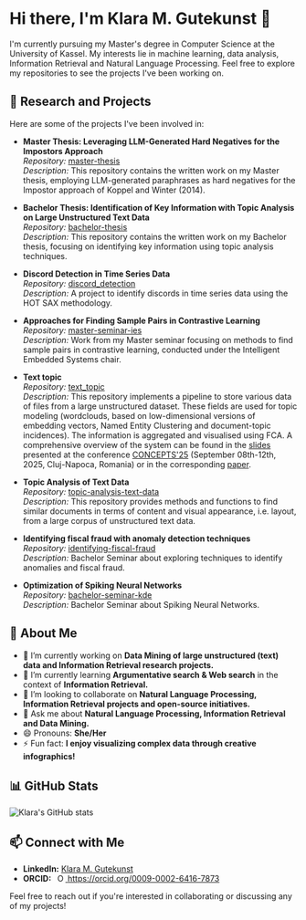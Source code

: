 # Hi there, I'm Klara M. Gutekunst 👋

I'm currently pursuing my Master's degree in Computer Science at the University of Kassel. 
My interests lie in machine learning, data analysis, Information Retrieval and Natural Language Processing. 
Feel free to explore my repositories to see the projects I've been working on.

## 🔬 Research and Projects

Here are some of the projects I've been involved in:

- **Master Thesis: Leveraging LLM-Generated Hard Negatives for the Impostors Approach**     
  *Repository:* [master-thesis](https://github.com/KlaraGtknst/master-thesis)     
  *Description:* This repository contains the written work on my Master thesis, employing LLM-generated paraphrases as hard negatives for the Impostor approach of Koppel and Winter (2014).

- **Bachelor Thesis: Identification of Key Information with Topic Analysis on Large Unstructured Text Data**  
  *Repository:* [bachelor-thesis](https://github.com/KlaraGtknst/bachelor-thesis)  
  *Description:* This repository contains the written work on my Bachelor thesis, focusing on identifying key information using topic analysis techniques.

- **Discord Detection in Time Series Data**  
  *Repository:* [discord_detection](https://github.com/KlaraGtknst/discord_detection)  
  *Description:* A project to identify discords in time series data using the HOT SAX methodology.

- **Approaches for Finding Sample Pairs in Contrastive Learning**  
  *Repository:* [master-seminar-ies](https://github.com/KlaraGtknst/master-seminar-ies)  
  *Description:* Work from my Master seminar focusing on methods to find sample pairs in contrastive learning, conducted under the Intelligent Embedded Systems chair.

- **Text topic**  
  *Repository:* [text_topic](https://github.com/KlaraGtknst/text_topic)  
  *Description:* This repository implements a pipeline to store various data of files from a large unstructured dataset. These fields are used for topic modeling (wordclouds, based on low-dimensional versions of embedding vectors, Named Entity Clustering and document-topic incidences). The information is aggregated and visualised using FCA. A comprehensive overview of the system can be found in the [slides](https://github.com/KlaraGtknst/FAT_CAT_slides/blob/main/main.pdf) presented at the conference [CONCEPTS'25](https://concepts2025.conference.ubbcluj.ro/) (September 08th-12th, 2025, Cluj-Napoca, Romania) or in the corresponding [paper](https://arxiv.org/abs/2506.22309).

- **Topic Analysis of Text Data**  
  *Repository:* [topic-analysis-text-data](https://github.com/KlaraGtknst/topic-analysis-text-data)  
  *Description:* This repository provides methods and functions to find similar documents in terms of content and visual appearance, i.e. layout, from a large corpus of unstructured text data. 

- **Identifying fiscal fraud with anomaly detection techniques**  
  *Repository:* [identifying-fiscal-fraud](https://github.com/KlaraGtknst/identifying-fiscal-fraud)  
  *Description:* Bachelor Seminar about exploring techniques to identify anomalies and fiscal fraud.

- **Optimization of Spiking Neural Networks**  
  *Repository:* [bachelor-seminar-kde](https://github.com/KlaraGtknst/bachelor-seminar-kde)      
  *Description:* Bachelor Seminar about Spiking Neural Networks. 


## 🚀 About Me

- 🔭 I’m currently working on **Data Mining of large unstructured (text) data and Information Retrieval research projects.**
- 🌱 I’m currently learning **Argumentative search & Web search** in the context of **Information Retrieval.**
- 👯 I’m looking to collaborate on **Natural Language Processing, Information Retrieval projects and open-source initiatives.**
- 💬 Ask me about **Natural Language Processing, Information Retrieval and Data Mining.**
- 😄 Pronouns: **She/Her**
- ⚡ Fun fact: **I enjoy visualizing complex data through creative infographics!**

## 📊 GitHub Stats

![Klara's GitHub stats](https://github-readme-stats.vercel.app/api?username=KlaraGtknst&show_icons=true&theme=default)

## 📫 Connect with Me

- **LinkedIn:** [Klara M. Gutekunst](https://www.linkedin.com/in/klara-maximiliane-gutekunst-36b463351 )
- **ORCID:** <a
    id="cy-effective-orcid-url"
    class="underline"
     href="https://orcid.org/0009-0002-6416-7873"
     target="orcid.widget"
     rel="me noopener noreferrer"
     style="vertical-align: top">
     <img
        src="https://orcid.org/sites/default/files/images/orcid_16x16.png"
        style="width: 1em; margin-inline-start: 0.5em"
        alt="ORCID iD icon"/>
      https://orcid.org/0009-0002-6416-7873
    </a>


Feel free to reach out if you're interested in collaborating or discussing any of my projects!
